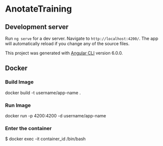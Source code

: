 # AnotateTraining

## Development server

Run `ng serve` for a dev server. Navigate to `http://localhost:4200/`. The app will automatically reload if you change any of the source files.

This project was generated with [Angular CLI](https://github.com/angular/angular-cli) version 6.0.0.


## Docker

### Build Image
docker build -t username/app-name .

### Run Image
docker run -p 4200:4200 -d username/app-name

### Enter the container
$ docker exec -it container_id /bin/bash



